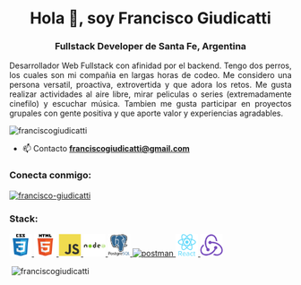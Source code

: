 <h1 align="center">Hola 👋, soy Francisco Giudicatti</h1>
<h3 align="center">Fullstack Developer de Santa Fe, Argentina</h3>
<p align="justify">Desarrollador Web Fullstack con afinidad por el backend. Tengo dos perros, los cuales son mi compañia en largas horas de codeo. Me considero una persona versatil, proactiva, extrovertida y que adora los retos. Me gusta realizar actividades al aire libre, mirar peliculas o series (extremadamente cinefilo) y escuchar música.
Tambien me gusta participar en proyectos grupales con gente positiva y que aporte valor y experiencias agradables.</p>

<p align="left"> <img src="https://komarev.com/ghpvc/?username=franciscoo11&label=Profile%20views&color=0e75b6&style=flat" alt="franciscogiudicatti" /> </p>

- 📫 Contacto **franciscogiudicatti@gmail.com**

<h3 align="left">Conecta conmigo:</h3>
<p align="left">
<a href="https://linkedin.com/in/francisco-giudicatti" target="blank"><img align="center" src="https://raw.githubusercontent.com/rahuldkjain/github-profile-readme-generator/master/src/images/icons/Social/linked-in-alt.svg" alt="francisco-giudicatti" height="30" width="40" /></a>
</p>

<h3 align="left">Stack:</h3>
<p align="left"> <a href="https://www.w3schools.com/css/" target="_blank" rel="noreferrer"> <img src="https://raw.githubusercontent.com/devicons/devicon/master/icons/css3/css3-original-wordmark.svg" alt="css3" width="40" height="40"/> </a> <a href="https://www.w3.org/html/" target="_blank" rel="noreferrer"> <img src="https://raw.githubusercontent.com/devicons/devicon/master/icons/html5/html5-original-wordmark.svg" alt="html5" width="40" height="40"/> </a> <a href="https://developer.mozilla.org/en-US/docs/Web/JavaScript" target="_blank" rel="noreferrer"> <img src="https://raw.githubusercontent.com/devicons/devicon/master/icons/javascript/javascript-original.svg" alt="javascript" width="40" height="40"/> </a> <a href="https://nodejs.org" target="_blank" rel="noreferrer"> <img src="https://raw.githubusercontent.com/devicons/devicon/master/icons/nodejs/nodejs-original-wordmark.svg" alt="nodejs" width="40" height="40"/> </a> <a href="https://www.postgresql.org" target="_blank" rel="noreferrer"> <img src="https://raw.githubusercontent.com/devicons/devicon/master/icons/postgresql/postgresql-original-wordmark.svg" alt="postgresql" width="40" height="40"/> </a> <a href="https://postman.com" target="_blank" rel="noreferrer"> <img src="https://www.vectorlogo.zone/logos/getpostman/getpostman-icon.svg" alt="postman" width="40" height="40"/> </a> <a href="https://reactjs.org/" target="_blank" rel="noreferrer"> <img src="https://raw.githubusercontent.com/devicons/devicon/master/icons/react/react-original-wordmark.svg" alt="react" width="40" height="40"/> </a> <a href="https://redux.js.org" target="_blank" rel="noreferrer"> <img src="https://raw.githubusercontent.com/devicons/devicon/master/icons/redux/redux-original.svg" alt="redux" width="40" height="40"/> </a> 

<p>&nbsp;<img align="center" src="https://github-readme-stats.vercel.app/api?username=franciscoo11&show_icons=true&theme=tokyonight&locale=en" alt="franciscogiudicatti" /></p>
